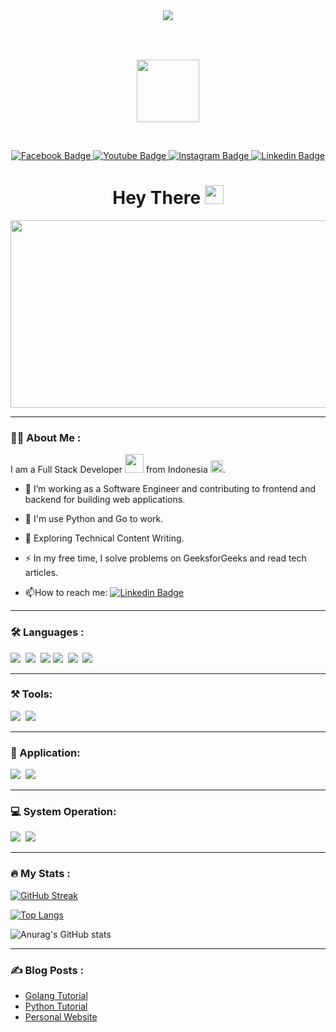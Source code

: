 <div id="header" align="center" style="margin-bottom: 2rem">
  <img src="https://media.giphy.com/media/uurtMtTKqkJda4dk8Y/giphy-downsized.gif" align="center">
</div>

&nbsp;

<div align="center">
  <img src="https://media.giphy.com/media/njfNCs9yPOFL95ZAEH/giphy-downsized.gif" width="100" height="100">
</div>

&nbsp;

<div id="badges" align="center">
  <a href="https://facebook.com/fajhrinazgul">
    <img src="https://img.shields.io/badge/Facebook-blue?style=for-the-badge&logo=facebook&logoColor=white" alt="Facebook Badge"/>
  </a>
  <a href="https://www.youtube.com/channel/UCqLD6Vs3HG8UqfyxR1UAzXQ">
    <img src="https://img.shields.io/badge/YouTube-red?style=for-the-badge&logo=youtube&logoColor=white" alt="Youtube Badge"/>
  </a>
  <a href="https://instagram.com/python_procode">
    <img src="https://img.shields.io/badge/Instagram-blue?style=for-the-badge&logo=facebook&logoColor=white" alt="Instagram Badge"/>
  </a>
  <a href="https://www.linkedin.com/mwlite/in/fajri-fath-ba73b1222">
    <img src="https://img.shields.io/badge/Linkedin-blue?style=for-the-badge&logo=linkedin&logoColor=white" alt="Linkedin Badge"/>
  </a>
</div>

<div id="hello" align="center">
  <h1>
    Hey There
    <img src="https://media.giphy.com/media/hvRJCLFzcasrR4ia7z/giphy.gif" width="30px"/>
  </h1>
</div>

<div align="center">
  <img src="https://media.giphy.com/media/349qKnoIBHK1i/giphy.gif" width="600" height="300"/>
</div>

---

### :woman_technologist: About Me :
I am a Full Stack Developer <img src="https://media.giphy.com/media/WUlplcMpOCEmTGBtBW/giphy.gif" width="30"> from Indonesia <img src="https://media.giphy.com/media/njfNCs9yPOFL95ZAEH/giphy-downsized-large.gif" width="20">.

- :telescope: I’m working as a Software Engineer and contributing to frontend and backend for building web applications.

- :telescope: I'm use Python and Go to work.

- :seedling: Exploring Technical Content Writing.

- :zap: In my free time, I solve problems on GeeksforGeeks and read tech articles.

- :mailbox:How to reach me: [![Linkedin Badge](https://img.shields.io/badge/-fajri-blue?style=flat&logo=Linkedin&logoColor=white)](https://www.linkedin.com/mwlite/in/fajri-fath-ba73b1222) 

---

### :hammer_and_wrench: Languages :
<div>
  <img src="https://img.shields.io/badge/Go Language-00ADD8?style=for-the-badge&logo=go&logoColor=white">&nbsp;
  <img src="https://img.shields.io/badge/Python%20-8BC0D0?style=for-the-badge&logo=python&logoColor=black">&nbsp;
  <img src="https://img.shields.io/badge/MariaDB-003545?style=for-the-badge&logo=mariadb&logoColor=white">
  <img src="https://img.shields.io/badge/jQuery-0769AD?style=for-the-badge&logo=jquery&logoColor=white">&nbsp;
  <img src="https://img.shields.io/badge/JavaScript-323330?style=for-the-badge&logo=javascript&logoColor=F7DF1E">&nbsp;
  <img src="https://img.shields.io/badge/HTML5-E34F26?style=for-the-badge&logo=html5&logoColor=white">&nbsp;
</div>

---

### ⚒️ Tools:
<div>
  <img src="https://img.shields.io/badge/Django-092E20?style=for-the-badge&logo=django&logoColor=green">&nbsp;
  <img src="https://img.shields.io/badge/GIN GONIC-0769AD?style=for-the-badge&logo=go&logoColor=white">&nbsp;
</div>

---

### 🧰 Application:
<div>
  <img src="https://img.shields.io/badge/Visual_Studio_Code-0078D4?style=for-the-badge&logo=visual%20studio%20code&logoColor=white">&nbsp;
  <img src="https://img.shields.io/badge/VIM-%2311AB00.svg?&style=for-the-badge&logo=vim&logoColor=white">&nbsp;
</div>

---

### 💻 System Operation:
<div>
  <img src="https://img.shields.io/badge/Linux-FCC624?style=for-the-badge&logo=linux&logoColor=black">&nbsp;
  <img src="https://img.shields.io/badge/Arch_Linux-1793D1?style=for-the-badge&logo=arch-linux&logoColor=white">&nbsp;
  <!--<img src="https://img.shields.io/badge/manjaro-35BF5C?style=for-the-badge&logo=manjaro&logoColor=white">&nbsp; -->
</div>

---

### :fire: My Stats :
[![GitHub Streak](https://streak-stats.demolab.com/?user=aZ4ziL&theme=radical)](https://git.io/streak-stats)

[![Top Langs](https://github-readme-stats.vercel.app/api/top-langs/?username=aZ4ziL&layout=compact&theme=radical)](https://github.com/anuraghazra/github-readme-stats)

![Anurag's GitHub stats](https://github-readme-stats.vercel.app/api?username=aZ4ziL&show_icons=true&theme=radical)

--- 

### :writing_hand: Blog Posts :

 - [Golang Tutorial](https://az4zil.github.io/golang)
 - [Python Tutorial](https://az4zil.github.io/python)
 - [Personal Website](https://az4zil.github.io/personal-website)
